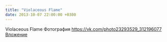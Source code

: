 ```yaml
---
title: "Violaceous Flame"
date: 2013-10-07 22:00:00 +0300
---
```


Violaceous Flame
Фотография
<a class="vk-attach" href="https://vk.com/photo23293529_312196077">https://vk.com/photo23293529_312196077</a>
<a class="vk-attach" href="https://vk.com/photo23293529_312196077">Вложение</a>
